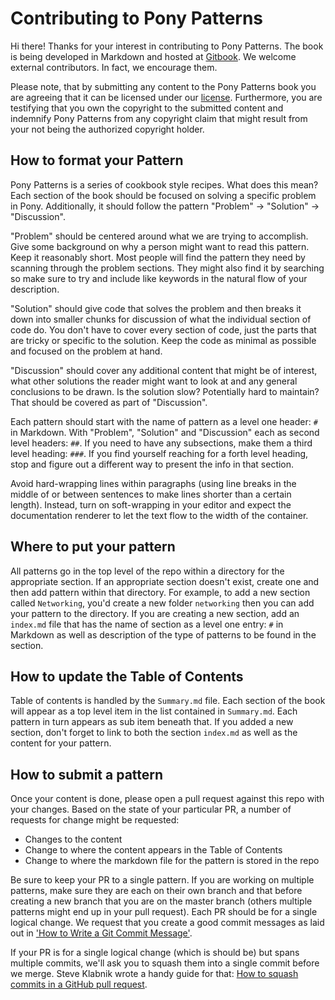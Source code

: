 # Contributing to Pony Patterns

Hi there! Thanks for your interest in contributing to Pony Patterns. The book is being developed in Markdown and hosted at  [Gitbook](https://www.gitbook.com/book/ponylang/pony-patterns/details). We welcome external contributors. In fact, we encourage them.

Please note, that by submitting any content to the Pony Patterns book you are agreeing that it can be licensed under our [license](LICENSE.md). Furthermore, you are testifying that you own the copyright to the submitted content and indemnify Pony Patterns from any copyright claim that might result from your not being the authorized copyright holder.

## How to format your Pattern

Pony Patterns is a series of cookbook style recipes. What does this mean? Each section of the book should be focused on solving a specific problem in Pony. Additionally, it should follow the pattern "Problem" -> "Solution" -> "Discussion".

"Problem" should be centered around what we are trying to accomplish. Give some background on why a person might want to read this pattern. Keep it reasonably short. Most people will find the pattern they need by scanning through the problem sections. They might also find it by searching so make sure to try and include like keywords in the natural flow of your description.

"Solution" should give code that solves the problem and then breaks it down into smaller chunks for discussion of what the individual section of code do. You don't have to cover every section of code, just the parts that are tricky or specific to the solution. Keep the code as minimal as possible and focused on the problem at hand.

"Discussion" should cover any additional content that might be of interest, what other solutions the reader might want to look at and any general conclusions to be drawn. Is the solution slow? Potentially hard to maintain? That should be covered as part of "Discussion".

Each pattern should start with the name of pattern as a level one header: `#` in Markdown. With "Problem", "Solution" and "Discussion" each as second level headers: `##`. If you need to have any subsections, make them a third level heading: `###`. If you find yourself reaching for a forth level heading, stop and figure out a different way to present the info in that section.

Avoid hard-wrapping lines within paragraphs (using line breaks in the middle of or between sentences to make lines shorter than a certain length). Instead, turn on soft-wrapping in your editor and expect the documentation renderer to let the text flow to the width of the container.

## Where to put your pattern

All patterns go in the top level of the repo within a directory for the appropriate section. If an appropriate section doesn't exist, create one and then add pattern within that directory. For example, to add a new section called `Networking`, you'd create a new folder `networking` then you can add your pattern to the directory. If you are creating a new section, add an `index.md` file that has the name of section as a level one entry: `#` in Markdown as well as description of the type of patterns to be found in the section.

## How to update the Table of Contents

Table of contents is handled by the `Summary.md` file. Each section of the book will appear as a top level item in the list contained in `Summary.md`. Each pattern in turn appears as sub item beneath that. If you added a new section, don't forget to link to both the section `index.md` as well as the content for your pattern.

## How to submit a pattern

Once your content is done, please open a pull request against this repo with your changes. Based on the state of your particular PR, a number of requests for change might be requested:

* Changes to the content
* Change to where the content appears in the Table of Contents
* Change to where the markdown file for the pattern is stored in the repo

Be sure to keep your PR to a single pattern. If you are working on multiple patterns, make sure they are each on their own branch and that before creating a new branch that you are on the master branch (others multiple patterns might end up in your pull request). Each PR should be for a single logical change. We request that you create a good commit messages as laid out in  ['How to Write a Git Commit Message'](http://chris.beams.io/posts/git-commit/).

If your PR is for a single logical change (which is should be) but spans multiple commits, we'll ask you to squash them into a single commit before we merge. Steve Klabnik wrote a handy guide for that:  [How to squash commits in a GitHub pull request](http://blog.steveklabnik.com/posts/2012-11-08-how-to-squash-commits-in-a-github-pull-request).


